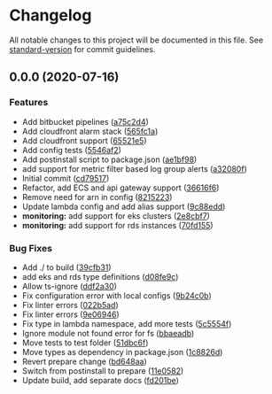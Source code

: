 # Changelog

All notable changes to this project will be documented in this file. See [standard-version](https://github.com/conventional-changelog/standard-version) for commit guidelines.

## 0.0.0 (2020-07-16)


### Features

* Add bitbucket pipelines ([a75c2d4](https://bitbucket.org/nordcloud/mca-monitoring/commit/a75c2d41f005253e865dba1a10ab66687f78df90))
* Add cloudfront alarm stack ([565fc1a](https://bitbucket.org/nordcloud/mca-monitoring/commit/565fc1a36cef9d9537b1f8d76bce59e14e25eb80))
* Add cloudfront support ([65521e5](https://bitbucket.org/nordcloud/mca-monitoring/commit/65521e522f9d0df7f46293058da5995d830048b6))
* Add config tests ([5546af2](https://bitbucket.org/nordcloud/mca-monitoring/commit/5546af2c5ca463179176ec4ed729ba0c481e6bb6))
* Add postinstall script to package.json ([ae1bf98](https://bitbucket.org/nordcloud/mca-monitoring/commit/ae1bf9836e545c5132395629472e04e2bc1adfdc))
* add support for metric filter based log group alerts ([a32080f](https://bitbucket.org/nordcloud/mca-monitoring/commit/a32080f8538ffe65ba3f12b6b9c9ac893bd4d05f))
* Initial commit ([cd79517](https://bitbucket.org/nordcloud/mca-monitoring/commit/cd79517a1700909dbfe8eb4358079fb3c9765655))
* Refactor, add ECS and api gateway support ([36616f6](https://bitbucket.org/nordcloud/mca-monitoring/commit/36616f67931d8add107607fccb985cd1e529315c))
* Remove need for arn in config ([8215223](https://bitbucket.org/nordcloud/mca-monitoring/commit/8215223ab6c961049d9f01c85a450dbc7ee5e966))
* Update lambda config and add alias support ([9c88edd](https://bitbucket.org/nordcloud/mca-monitoring/commit/9c88eddea9002d65c22ea55ffdbbb2539de03ea8))
* **monitoring:** add support for eks clusters ([2e8cbf7](https://bitbucket.org/nordcloud/mca-monitoring/commit/2e8cbf712d514e1714997270a67bad363fe0a17c))
* **monitoring:** add support for rds instances ([70fd155](https://bitbucket.org/nordcloud/mca-monitoring/commit/70fd155c52f9b186715553b2529fc51c67c89a1d))


### Bug Fixes

* Add ./ to build ([39cfb31](https://bitbucket.org/nordcloud/mca-monitoring/commit/39cfb318b795a89c0d541109d50486781b46a818))
* add eks and rds type definitions ([d08fe9c](https://bitbucket.org/nordcloud/mca-monitoring/commit/d08fe9cf81734c24e460f830afdf75572ebe9544))
* Allow ts-ignore ([ddf2a30](https://bitbucket.org/nordcloud/mca-monitoring/commit/ddf2a302fb72fd173e325bc78e0a1849b3da76f1))
* Fix configuration error with local configs ([9b24c0b](https://bitbucket.org/nordcloud/mca-monitoring/commit/9b24c0b481a2250bf8492a5bcb4e4aab5ed778df))
* Fix linter errors ([022b5ad](https://bitbucket.org/nordcloud/mca-monitoring/commit/022b5ad085d526f54f5c4650d0a146c46c6174a7))
* Fix linter errors ([9e06946](https://bitbucket.org/nordcloud/mca-monitoring/commit/9e06946c480368edf80a21f42b7e806630566b86))
* Fix type in lambda namespace, add more tests ([5c5554f](https://bitbucket.org/nordcloud/mca-monitoring/commit/5c5554fc0d6796ef31c9c681f4befa8efe0c7aa1))
* Ignore module not found error for fs ([bbaeadb](https://bitbucket.org/nordcloud/mca-monitoring/commit/bbaeadb1aecdf376654e6020437c18c998899134))
* Move tests to test folder ([51dbc6f](https://bitbucket.org/nordcloud/mca-monitoring/commit/51dbc6f9526fbb99851f2148c5e6a1caae81f4f0))
* Move types as dependency in package.json ([1c8826d](https://bitbucket.org/nordcloud/mca-monitoring/commit/1c8826de6156da6703dd022a8bcb36a7f24535a8))
* Revert prepare change ([bd648aa](https://bitbucket.org/nordcloud/mca-monitoring/commit/bd648aa50a6110dea08b0cef67948701088cd054))
* Switch from postinstall to prepare ([11e0582](https://bitbucket.org/nordcloud/mca-monitoring/commit/11e05825e5ca59342f153b4be751583f861ad172))
* Update build, add separate docs ([fd201be](https://bitbucket.org/nordcloud/mca-monitoring/commit/fd201be121a5afc9c6ae49c7796233506b22e455))

